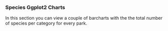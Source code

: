 ### Species Ggplot2 Charts

In this section you can view a couple of barcharts with the the total number of species per category for every park.
<br><br><br>
